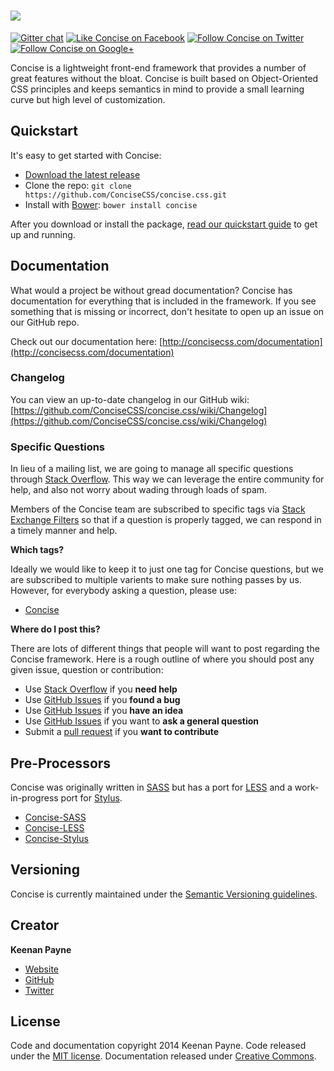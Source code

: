 [<img src="http://i.imgur.com/ihzCgEr.png">](http://concisecss.com/)
===========
[![Gitter chat](https://badges.gitter.im/concisecss.png)](https://gitter.im/concisecss) [![Like Concise on Facebook](http://i.imgur.com/4dy5UUK.png)](https://facebook.com/ConciseCSS) [![Follow Concise on Twitter](http://i.imgur.com/4AkKsMx.png)](https://twitter.com/ConciseCSS) [![Follow Concise on Google+](http://i.imgur.com/gdFNEMe.png)](https://plus.google.com/103423710089455112688)

Concise is a lightweight front-end framework that provides a number of great features without the bloat. Concise is built based on Object-Oriented CSS principles and keeps semantics in mind to provide a small learning curve but high level of customization.

Quickstart
-------------

It's easy to get started with Concise:

- [Download the latest release](https://github.com/ConciseCSS/concise.css/archive/master.zip)
- Clone the repo: `git clone https://github.com/ConciseCSS/concise.css.git`
- Install with [Bower](http://bower.io/): `bower install concise`

After you download or install the package, [read our quickstart guide](http://concisecss.com/get-started/getting-started.php) to get up and running.

Documentation
-------------
What would a project be without gread documentation? Concise has documentation for everything that is included in the framework. If you see something that is missing or incorrect, don't hesitate to open up an issue on our GitHub repo.

Check out our documentation here: [http://concisecss.com/documentation](http://concisecss.com/documentation)

### Changelog

You can view an up-to-date changelog in our GitHub wiki: [https://github.com/ConciseCSS/concise.css/wiki/Changelog](https://github.com/ConciseCSS/concise.css/wiki/Changelog)

### Specific Questions

In lieu of a mailing list, we are going to manage all specific questions through [Stack Overflow](http://stackoverflow.com/). This way we can leverage the entire community for help, and also not worry about wading through loads of spam.

Members of the Concise team are subscribed to specific tags via [Stack Exchange Filters](http://stackexchange.com/filters) so that if a question is properly tagged, we can respond in a timely manner and help. 

**Which tags?**

Ideally we would like to keep it to just one tag for Concise questions, but we are subscribed to multiple varients to make sure nothing passes by us. However, for everybody asking a question, please use: 

- [Concise](http://stackoverflow.com/questions/tagged/concise)

**Where do I post this?**

There are lots of different things that people will want to post regarding the Concise framework. Here is a rough outline of where you should post any given issue, question or contribution: 

- Use [Stack Overflow](http://stackoverflow.com) if you **need help**
- Use [GitHub Issues](http://github.com/ConciseCSS/concise.css/issues) if you **found a bug**
- Use [GitHub Issues](http://github.com/ConciseCSS/concise.css/issues) if you **have an idea**
- Use [GitHub Issues](http://github.com/ConciseCSS/concise.css/issues) if you want to **ask a general question**
- Submit a [pull request](https://help.github.com/articles/creating-a-pull-request) if you **want to contribute**

Pre-Processors
-------------

Concise was originally written in [SASS](http://sass-lang.com/) but has a port for [LESS](http://lesscss.org/) and a work-in-progress port for [Stylus](http://learnboost.github.io/stylus/).

- [Concise-SASS](https://github.com/ConciseCSS/concise.css)
- [Concise-LESS](https://github.com/ConciseCSS/concise.css-less)
- [Concise-Stylus](https://github.com/ConciseCSS/concise.css-stylus)

Versioning
-------------

Concise is currently maintained under the [Semantic Versioning guidelines](http://semver.org/).

Creator
-------------

**Keenan Payne**
- [Website](http://keenanpayne.com)
- [GitHub](http://github.com/keenanpayne)
- [Twitter](http://twitter.com/keenan_payne)

License
-------------

Code and documentation copyright 2014 Keenan Payne. Code released under the [MIT license](https://github.com/ConciseCSS/concise.css/blob/master/LICENSE). Documentation released under [Creative Commons](http://creativecommons.org/licenses/by-sa/4.0/).
